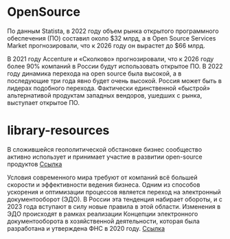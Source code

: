 # OpenSource
По данным Statista, в 2022 году объем рынка открытого программного обеспечения (ПО) составил около $32 млрд, а в Open Source Services Market прогнозировали, что к 2026 году он вырастет до $66 млрд.

В 2021 году Accenture и «Сколково» прогнозировали, что к 2026 году более 90% компаний в России будут использовать открытое ПО. В 2022 году динамика перехода на open source была высокой, а в последующие три года явно будет очень высокой. Россия может быть в лидерах подобного перехода. Фактически единственной «быстрой» альтернативой продуктам западных вендоров, ушедших с рынка, выступает открытое ПО.

# library-resources
В сложившейся геополитической обстановке бизнес сообщество активно использует и принимает участие в развитии open-source продуктов
[Ссылка](https://habr.com/ru/companies/leader-id/articles/663818/)

Условия современного мира требуют от компаний всё большей скорости и 
эффективности ведения бизнеса. Одним из способов ускорения и оптимизации 
процессов является переход на электронный документооборот (ЭДО). 
В России эта тенденция набирает обороты, и с 2023 года вступают в силу 
новые правила в этой области. Изменения в ЭДО происходят в рамках реализации 
Концепции электронного документооборота в хозяйственной деятельности, 
которая была разработана и утверждена ФНС в 2020 году.
[Ссылка](https://astral.ru/articles/dokumentooborot/39475/)


